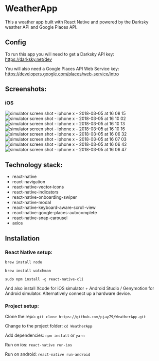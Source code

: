 # WeatherApp

This a weather app built with React Native and powered by the Darksky weather API and Google Places API.

## Config

To run this app you will need to get a Darksky API key:
https://darksky.net/dev

You will also need a Google Places API Web Service key:
https://developers.google.com/places/web-service/intro

## Screenshots:

### iOS

![simulator screen shot - iphone x - 2018-03-05 at 16 08 15](https://user-images.githubusercontent.com/14052885/36958513-8ee86498-2090-11e8-9ae5-ff4f834fadb3.png)
![simulator screen shot - iphone x - 2018-03-05 at 16 10 02](https://user-images.githubusercontent.com/14052885/36958515-93c82f84-2090-11e8-970a-fc80442ac8f1.png)
![simulator screen shot - iphone x - 2018-03-05 at 16 10 13](https://user-images.githubusercontent.com/14052885/36958520-9611e320-2090-11e8-8fe5-f44ffbbe806d.png)
![simulator screen shot - iphone x - 2018-03-05 at 16 10 16](https://user-images.githubusercontent.com/14052885/36958521-964d115c-2090-11e8-8b80-fd2a781b1389.png)
![simulator screen shot - iphone x - 2018-03-05 at 16 06 32](https://user-images.githubusercontent.com/14052885/36958523-981aa030-2090-11e8-8478-4681973a32d3.png)
![simulator screen shot - iphone x - 2018-03-05 at 16 07 03](https://user-images.githubusercontent.com/14052885/36958528-9c71e1ac-2090-11e8-9e16-a480624ee5aa.png)
![simulator screen shot - iphone x - 2018-03-05 at 16 06 42](https://user-images.githubusercontent.com/14052885/36958533-a429376a-2090-11e8-93e4-fbb244ac2654.png)
![simulator screen shot - iphone x - 2018-03-05 at 16 06 47](https://user-images.githubusercontent.com/14052885/36958535-a461ae24-2090-11e8-9450-0a670b8b2df0.png)

## Technology stack:

* react-native
* react-navigation
* react-native-vector-icons
* react-native-indicators
* react-native-onboarding-swiper
* react-native-modal
* react-native-keyboard-aware-scroll-view
* react-native-google-places-autocomplete
* react-native-snap-carousel
* axios

## Installation

### React Native setup:

`brew install node`

`brew install watchman`

`sudo npm install -g react-native-cli`

And also install Xcode for iOS simulator + Android Studio / Genymotion for Android simulator. Alternatively connect up a hardware device.

### Project setup:

Clone the repo:
`git clone https://github.com/pjay79/WeatherApp.git`

Change to the project folder:
`cd WeatherApp`

Add dependencies:
`npm install` or `yarn`

Run on ios:
`react-native run-ios`

Run on android:
`react-native run-android`
